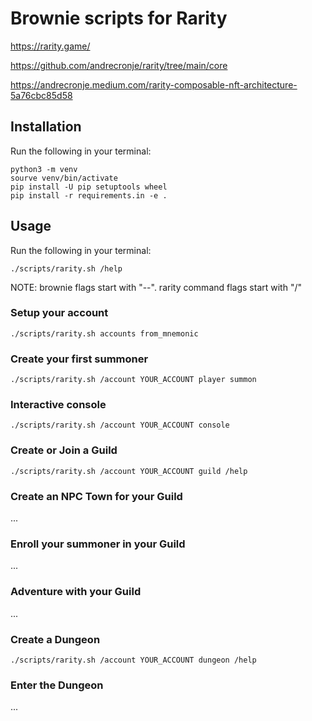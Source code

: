 # Brownie scripts for Rarity

<https://rarity.game/>

<https://github.com/andrecronje/rarity/tree/main/core>

<https://andrecronje.medium.com/rarity-composable-nft-architecture-5a76cbc85d58>

## Installation

Run the following in your terminal:

    python3 -m venv
    sourve venv/bin/activate
    pip install -U pip setuptools wheel
    pip install -r requirements.in -e .

## Usage

Run the following in your terminal:

    ./scripts/rarity.sh /help

NOTE: brownie flags start with "--". rarity command flags start with "/"

### Setup your account

    ./scripts/rarity.sh accounts from_mnemonic

### Create your first summoner

    ./scripts/rarity.sh /account YOUR_ACCOUNT player summon

### Interactive console

    ./scripts/rarity.sh /account YOUR_ACCOUNT console

### Create or Join a Guild

    ./scripts/rarity.sh /account YOUR_ACCOUNT guild /help

### Create an NPC Town for your Guild

...

### Enroll your summoner in your Guild

...

### Adventure with your Guild

...

### Create a Dungeon

    ./scripts/rarity.sh /account YOUR_ACCOUNT dungeon /help

### Enter the Dungeon

...
